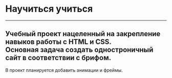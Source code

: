# Научиться учиться
----------------------------------------------------------------------
Учебный проект нацеленный на закрепление навыков работы с HTML и CSS.  
Основная задача создать одностроничный сайт в соответствии с брифом.
----------------------------------------------------------------------
В проект планируется добавить анимации и фреймы.
